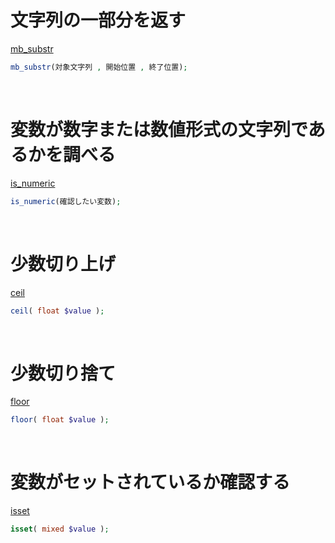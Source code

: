 # 文字列の一部分を返す
[mb_substr](https://www.php.net/manual/ja/function.mb-substr.php)
```php
mb_substr(対象文字列 , 開始位置 , 終了位置); 
```
<br>

# 変数が数字または数値形式の文字列であるかを調べる
[is_numeric](https://www.php.net/manual/ja/function.is-numeric)
```php
is_numeric(確認したい変数);
```
<br>

# 少数切り上げ
[ceil](https://www.php.net/manual/ja/function.ceil.php)
```php
ceil( float $value );
``` 
<br>

# 少数切り捨て
[floor](https://www.php.net/manual/ja/function.floor.php)
```php
floor( float $value );
``` 
<br>

# 変数がセットされているか確認する
[isset](https://www.php.net/manual/ja/function.isset.php)
```php
isset( mixed $value );
``` 